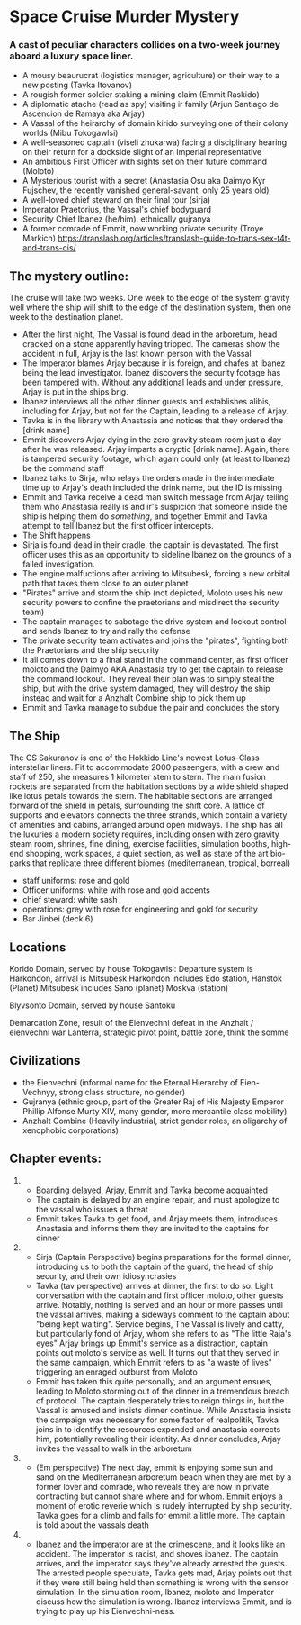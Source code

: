 # Space Cruise Murder Mystery

### A cast of peculiar characters collides on a two-week journey aboard a luxury space liner.

- A mousy beaurucrat (logistics manager, agriculture) on their way to a new posting (Tavka Itovanov)
- A rougish former soldier staking a mining claim (Emmit Raskido)
- A diplomatic atache (read as spy) visiting ir family (Arjun Santiago de Ascencion de Ramaya aka Arjay) 
- A Vassal of the heirarchy of domain kirido surveying one of their colony worlds (Mibu Tokogawlsi)
- A well-seasoned captain (viseli zhukarwa) facing a disciplinary hearing on their return for a dockside slight of an Imperial representative 
- An ambitious First Officer with sights set on their future command (Moloto)
- A Mysterious tourist with a secret (Anastasia Osu aka Daimyo Kyr Fujschev, the recently vanished general-savant, only 25 years old)
- A well-loved chief steward on their final tour (sirja)
- Imperator Praetorius, the Vassal's chief bodyguard
- Security Chief Ibanez (he/him), ethnically gujranya
- A former comrade of Emmit, now working private security (Troye Markich)
https://translash.org/articles/translash-guide-to-trans-sex-t4t-and-trans-cis/

## The mystery outline:

The cruise will take two weeks. One week to the edge of the system gravity well where the ship will shift to the edge of the destination system, then one week to the destination planet. 
- After the first night, The Vassal is found dead in the arboretum, head cracked on a stone apparently having tripped. The cameras show the accident in full, Arjay is the last known person with the Vassal
- The Imperator blames Arjay because ir is foreign, and chafes at Ibanez being the lead investigator. Ibanez discovers the security footage has been tampered with. Without any additional leads and under pressure, Arjay is put in the ships brig.
- Ibanez interviews all the other dinner guests and establishes alibis, including for Arjay, but not for the Captain, leading to a release of Arjay. 
- Tavka is in the library with Anastasia and notices that they ordered the [drink name]
- Emmit discovers Arjay dying in the zero gravity steam room just a day after he was released. Arjay imparts a cryptic [drink name]. Again, there is tampered security footage, which again could only (at least to Ibanez) be the command staff
- Ibanez talks to Sirja, who relays the orders made in the intermediate time up to Arjay's death included the drink name, but the ID is missing
- Emmit and Tavka receive a dead man switch message from Arjay telling them who Anastasia really is and ir's suspicion that someone inside the ship is helping them do *something*, and together Emmit and Tavka attempt to tell Ibanez but the first officer intercepts.
- The Shift happens
- Sirja is found dead in their cradle, the captain is devastated. The first officer uses this as an opportunity to sideline Ibanez on the grounds of a failed investigation.
- The engine malfuctions after arriving to Mitsubesk, forcing a new orbital path that takes them close to an outer planet
- "Pirates" arrive and storm the ship (not depicted, Moloto uses his new security powers to confine the praetorians and misdirect the security team)
- The captain manages to sabotage the drive system and lockout control and sends Ibanez to try and rally the defense
- The private security team activates and joins the "pirates", fighting both the Praetorians and the ship security
- It all comes down to a final stand in the command center, as first officer moloto and the Daimyo AKA Anastasia try to get the captain to release the command lockout. They reveal their plan was to simply steal the ship, but with the drive system damaged, they will destroy the ship instead and wait for a Anzhalt Combine ship to pick them up
- Emmit and Tavka manage to subdue the pair and concludes the story
 
## The Ship

The CS Sakuranov is one of the Hokkido Line's newest Lotus-Class interstellar liners. Fit to accommodate 2000 passengers, with a crew and staff of 250, she measures 1 kilometer stem to stern. The main fusion rockets are separated from the habitation sections by a wide shield shaped like lotus petals towards the stern. The habitable sections are arranged forward of the shield in petals, surrounding the shift core. A lattice of supports and elevators connects the three strands, which contain a variety of amenities and cabins, arranged around open midways. The ship has all the luxuries a modern society requires, including onsen with zero gravity steam room, shrines, fine dining, exercise facilities, simulation booths, high-end shopping, work spaces, a quiet section, as well as state of the art bio-parks that replicate three different biomes (mediterranean, tropical, borreal)
- staff uniforms: rose and gold
- Officer uniforms: white with rose and gold accents
- chief steward: white sash
- operations: grey with rose for engineering and gold for security
- Bar Jinbei (deck 6)

## Locations
Korido Domain, served by house Tokogawlsi:
	Departure system is Harkondon, arrival is Mitsubesk
	Harkondon includes Edo station, Hanstok (Planet)
	Mitsubesk includes Sano (planet) Moskva (station) 

Blyvsonto Domain, served by house Santoku

Demarcation Zone, result of the Eienvechni defeat in the Anzhalt / eienvechni war
	Lanterra, strategic pivot point, battle zone, think the somme



## Civilizations
- the Eienvechni (informal name for the Eternal Hierarchy of Eien-Vechnyy, strong class structure, no gender)
- Gujranya (ethnic group, part of the Greater Raj of His Majesty Emperor Phillip Alfonse Murty XIV, many gender, more mercantile class mobility)
- Anzhalt Combine (Heavily industrial, strict gender roles, an oligarchy of xenophobic corporations)

## Chapter events:
1. 
	- Boarding delayed, Arjay, Emmit and Tavka become acquainted
	- The captain is delayed by an engine repair, and must apologize to the vassal who issues a threat
	- Emmit takes Tavka to get food, and Arjay meets them, introduces Anastasia and informs them they are invited to the captains for dinner
2.
	- Sirja (Captain Perspective) begins preparations for the formal dinner, introducing us to both the captain of the guard, the head of ship security, and their own idiosyncrasies
	- Tavka (tav perspective) arrives at dinner, the first to do so. Light conversation with the captain and first officer moloto, other guests arrive. Notably, nothing is served and an hour or more passes until the vassal arrives, making a sideways comment to the captain about "being kept waiting". Service begins, The Vassal is lively and catty, but particularly fond of Arjay, whom she refers to as "The little Raja's eyes" Arjay brings up Emmit's service as a distraction, captain points out moloto's service as well. It turns out that they served in the same campaign, which Emmit refers to as "a waste of lives" triggering an enraged outburst from Moloto
	- Emmit has taken this quite personally, and an argument ensues, leading to Moloto storming out of the dinner in a tremendous breach of protocol. The captain desperately tries to reign things in, but the Vassal is amused and insists dinner continue. While Anastasia insists the campaign was necessary for some factor of realpolitik, Tavka joins in to identify the resources expended and anastasia corrects him, potentially revealing their identity. As dinner concludes, Arjay invites the vassal to walk in the arboretum
3. 
	- (Em perspective) The next day, emmit is enjoying some sun and sand on the Mediterranean arboretum beach when they are met by a former lover and comrade, who reveals they are now in private contracting but cannot share where and for whom. Emmit enjoys a moment of erotic reverie which is rudely interrupted by ship security. Tavka goes for a climb and falls for emmit a little more. The captain is told about the vassals death

4. 
	- Ibanez and the imperator are at the crimescene, and it looks like an accident. The imperator is racist, and shoves ibanez. The captain arrives, and the imperator says they've already arrested the guests. The arrested people speculate, Tavka gets mad, Arjay points out that if they were still being held then something is wrong with the sensor simulation. In the simulation room, Ibanez, moloto and Imperator discuss how the simulation is wrong. Ibanez interviews Emmit, and is trying to play up his Eienvechni-ness. 